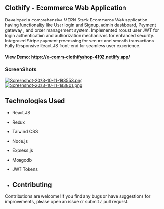 ## Clothify - Ecommerce Web Application
Developed a comprehensive MERN Stack Ecommerce Web application having functionality like User login and
Signup, admin dashboard, Payment gateway , and order management system.
Implemented robust user JWT for login authentication and authorization mechanisms for enhanced security.
Integrated Stripe payment processing for secure and smooth transactions.
Fully Responsive React.JS front-end for seamless user experience.


#### View Demo: https://e-comm-clothifyshop-4192.netlify.app/

### ScreenShots

[![Screenshot-2023-10-11-183553.png](https://i.postimg.cc/jS1MhRGh/Screenshot-2023-10-11-183553.png)](https://postimg.cc/HrQ0Y1WJ)
[![Screenshot-2023-10-11-183801.png](https://i.postimg.cc/GtN45Sr6/Screenshot-2023-10-11-183801.png)](https://postimg.cc/0KY56nzC)


## Technologies Used
- React.JS
- Redux
- Taiwind CSS
- Node.js
- Express.js
- Mongodb
- JWT Tokens

- ## Contributing
Contributions are welcome! If you find any bugs or have suggestions for improvements, please open an issue or submit a pull request.

